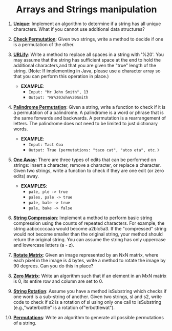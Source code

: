 <h1 align="center" style="border-bottom: none;"> Arrays and Strings manipulation </h1>

[Unique]: ../src/algorithmic/strings.py#L9
[Check Permutation]: ../src/algorithmic/strings.py#L44
[URLify]: ../src/algorithmic/strings.py#L68
[Palindrome Permutation]: ../src/algorithmic/strings.py#L128
[One Away]: ../src/algorithmic/strings.py#L166
[String Compression]: ../src/algorithmic/strings.py#L208
[Rotate Matrix]: ../src/algorithmic/arrays.py#L4
[Zero Matrix]: ../src/algorithmic/arrays.py#L29
[String Rotation]: ../src/algorithmic/strings.py#L232
[Permutations]: ../src/algorithmic/strings.py#L107


1. **[Unique]**: Implement an algorithm to determine if a string has all unique characters.
What if you cannot use additional data structures?

2. **[Check Permutation]**: Given two strings, write a method to decide if one is a permutation of the
other.

3. **[URLify]**: Write a method to replace all spaces in a string with '%20'. You may assume that the string
has sufficient space at the end to hold the additional characters,and that you are given the "true"
length of the string. (Note: If implementing in Java, please use a character array so that you can
perform this operation in place.)
    * **EXAMPLE**:
        - `Input: "Mr John Smith", 13`
        - `Output: "Mr%20John%20Smith`

4. **[Palindrome Permutation]**: Given a string, write a function to check if it is a permutation of a palindrome.
A palindrome is a word or phrase that is the same forwards and backwards. A permutation
is a rearrangement of letters. The palindrome does not need to be limited to just dictionary words.
    * **EXAMPLE**:
        - `Input: Tact Coa`
        - `Output: True (permutations: "taco cat", "atco eta", etc.)`

5. **[One Away]**: There are three types of edits that can be performed on strings: insert a character,
remove a character, or replace a character. Given two strings, write a function to check if they are
one edit (or zero edits) away.
    * **EXAMPLES**:
        - `pale, ple -> true`
        - `pales, pale -> true`
        - `pale, bale -> true`
        - `pale, bake -> false`


6. **[String Compression]**: Implement a method to perform basic string compression using the counts
of repeated characters. For example, the string aabcccccaaa would become a2blc5a3. If the
"compressed" string would not become smaller than the original string, your method should return
the original string. You can assume the string has only uppercase and lowercase letters (a - z).

7. **[Rotate Matrix]**: Given an image represented by an NxN matrix, where each pixel in the image is 4
bytes, write a method to rotate the image by 90 degrees. Can you do this in place?

8. **[Zero Matrix]**: Write an algorithm such that if an element in an MxN matrix is 0, its entire row and
column are set to 0.

9. **[String Rotation]**: Assume you have a method isSubstring which checks if one word is a sub-string
of another. Given two strings, sl and s2, write code to check if s2 is a rotation of sl using only one
call to isSubstring (e.g.,"waterbottle" is a rotation of"erbottlewat").

10. **[Permutations]**: Write an algorithm to generate all possible permutations of a string.